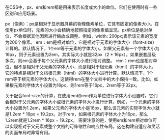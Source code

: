 在CSS中，px、em和rem都是用来表示长度或大小的单位。它们在使用时有一些区别和应用场景。

px（像素）：px是相对于显示器屏幕的物理像素单位，它具有固定的像素大小。在使用px单位时，元素的大小会精确地按照指定的像素值呈现。px单位是绝对单位，不会根据其他因素进行缩放或调整。例如，width: 200px;表示该元素的宽度为200个像素。
em：em是相对单位，它是相对于元素的字体大小（font-size）计算的。默认情况下，1个em等于元素的字体大小。如果父元素有一个字体大小为16px，则子元素设置为2em，其实际大小就是32px（2 * 16px）。如果嵌套层级多次，则em会基于每个父元素的字体大小进行相对调整。
rem：rem也是相对单位，但不是相对于父元素的字体大小，而是相对于根元素（html）的字体大小。它的特点是相对于文档根元素（html）的字体大小进行计算。默认情况下，1个rem等于根元素的字体大小。这使得rem在整个文档中的大小保持一致。比如，如果根元素的字体大小设置为16px，则1rem等于16px，2rem等于32px。

关于配合font-size的计算，在使用em和rem作为单位进行字体大小设置时，它们会相对于父元素的字体大小或根元素的字体大小进行计算。例如，一个元素的字体大小设置为1.2em，如果父元素的字体大小是16px，那么该元素的实际字体大小就是1.2em * 16px = 19.2px。对于rem，如果根元素的字体大小为16px，那么1.2rem就是1.2rem * 16px = 19.2px。
需要注意的是，使用em和rem相对单位可以实现相对于父元素或整个文档的可伸缩性和响应性布局。这在构建自适应和灵活的页面布局时非常有用。